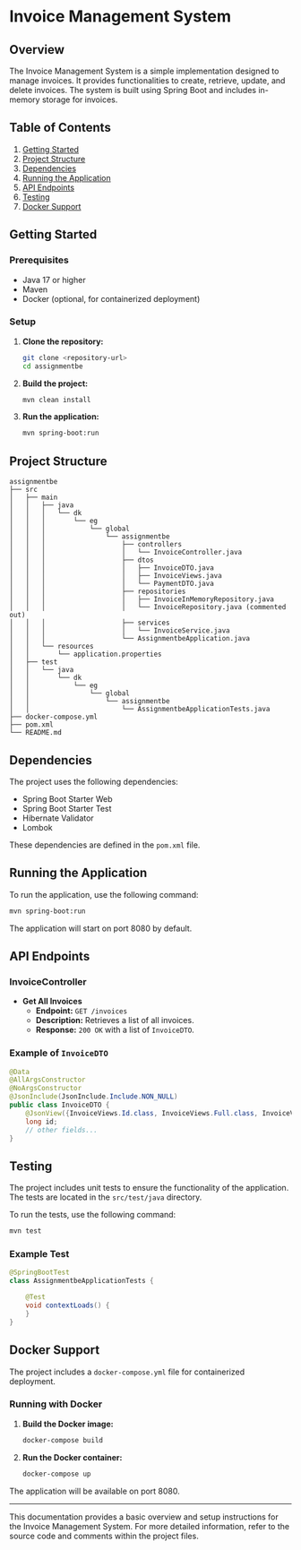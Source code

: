 # Invoice Management System

## Overview

The Invoice Management System is a simple implementation designed to manage invoices. It provides functionalities to create, retrieve, update, and delete invoices. The system is built using Spring Boot and includes in-memory storage for invoices.

## Table of Contents

1. [Getting Started](#getting-started)
2. [Project Structure](#project-structure)
3. [Dependencies](#dependencies)
4. [Running the Application](#running-the-application)
5. [API Endpoints](#api-endpoints)
6. [Testing](#testing)
7. [Docker Support](#docker-support)

## Getting Started

### Prerequisites

- Java 17 or higher
- Maven
- Docker (optional, for containerized deployment)

### Setup

1. **Clone the repository:**
   ```sh
   git clone <repository-url>
   cd assignmentbe
   ```

2. **Build the project:**
   ```sh
   mvn clean install
   ```

3. **Run the application:**
   ```sh
   mvn spring-boot:run
   ```

## Project Structure

```
assignmentbe
├── src
│   ├── main
│   │   ├── java
│   │   │   └── dk
│   │   │       └── eg
│   │   │           └── global
│   │   │               └── assignmentbe
│   │   │                   ├── controllers
│   │   │                   │   └── InvoiceController.java
│   │   │                   ├── dtos
│   │   │                   │   ├── InvoiceDTO.java
│   │   │                   │   ├── InvoiceViews.java
│   │   │                   │   └── PaymentDTO.java
│   │   │                   ├── repositories
│   │   │                   │   ├── InvoiceInMemoryRepository.java
│   │   │                   │   └── InvoiceRepository.java (commented out)
│   │   │                   ├── services
│   │   │                   │   └── InvoiceService.java
│   │   │                   └── AssignmentbeApplication.java
│   │   └── resources
│   │       └── application.properties
│   ├── test
│   │   └── java
│   │       └── dk
│   │           └── eg
│   │               └── global
│   │                   └── assignmentbe
│   │                       └── AssignmentbeApplicationTests.java
├── docker-compose.yml
├── pom.xml
└── README.md
```

## Dependencies

The project uses the following dependencies:

- Spring Boot Starter Web
- Spring Boot Starter Test
- Hibernate Validator
- Lombok

These dependencies are defined in the `pom.xml` file.

## Running the Application

To run the application, use the following command:

```sh
mvn spring-boot:run
```

The application will start on port 8080 by default.

## API Endpoints

### InvoiceController

- **Get All Invoices**
  - **Endpoint:** `GET /invoices`
  - **Description:** Retrieves a list of all invoices.
  - **Response:** `200 OK` with a list of `InvoiceDTO`.

### Example of `InvoiceDTO`

```java
@Data
@AllArgsConstructor
@NoArgsConstructor
@JsonInclude(JsonInclude.Include.NON_NULL)
public class InvoiceDTO {
    @JsonView({InvoiceViews.Id.class, InvoiceViews.Full.class, InvoiceViews.ToCreate.class})
    long id;
    // other fields...
}
```

## Testing

The project includes unit tests to ensure the functionality of the application. The tests are located in the `src/test/java` directory.

To run the tests, use the following command:

```sh
mvn test
```

### Example Test

```java
@SpringBootTest
class AssignmentbeApplicationTests {

    @Test
    void contextLoads() {
    }
}
```

## Docker Support

The project includes a `docker-compose.yml` file for containerized deployment.

### Running with Docker

1. **Build the Docker image:**
   ```sh
   docker-compose build
   ```

2. **Run the Docker container:**
   ```sh
   docker-compose up
   ```

The application will be available on port 8080.

---

This documentation provides a basic overview and setup instructions for the Invoice Management System. For more detailed information, refer to the source code and comments within the project files.
